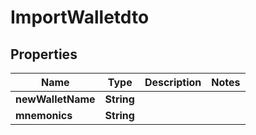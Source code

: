 

# ImportWalletdto


## Properties

| Name | Type | Description | Notes |
|------------ | ------------- | ------------- | -------------|
|**newWalletName** | **String** |  |  |
|**mnemonics** | **String** |  |  |



